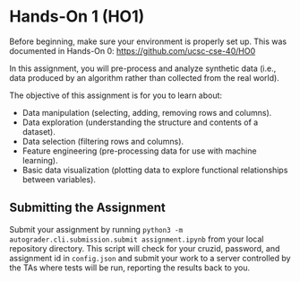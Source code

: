 # Hands-On 1 (HO1)

Before beginning, make sure your environment is properly set up.
This was documented in Hands-On 0: https://github.com/ucsc-cse-40/HO0

In this assignment, you will pre-process and analyze synthetic data (i.e., data produced by an algorithm rather than collected from the real world).

The objective of this assignment is for you to learn about:
 - Data manipulation (selecting, adding, removing rows and columns).
 - Data exploration (understanding the structure and contents of a dataset).
 - Data selection (filtering rows and columns).
 - Feature engineering (pre-processing data for use with machine learning).
 - Basic data visualization (plotting data to explore functional relationships between variables).

## Submitting the Assignment

Submit your assignment by running `python3 -m autograder.cli.submission.submit assignment.ipynb` from your local repository directory.
This script will check for your cruzid, password, and assignment id in `config.json`
and submit your work to a server controlled by the TAs where tests will be run, reporting the results back to you.
